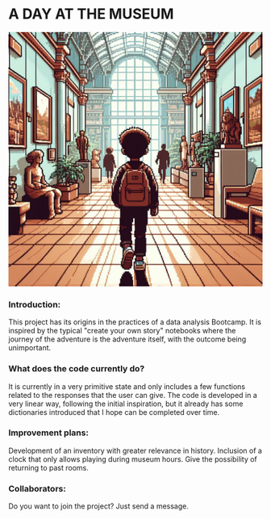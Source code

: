 
<h1>A DAY AT THE MUSEUM</h1>


![](https://github.com/Vicgutgam/Quest1.-Museum/blob/main/_71a0ffc1-a843-45cb-8d88-2c0b74281e4a.jpg)


<h3>Introduction:</h3>

This project has its origins in the practices of a data analysis Bootcamp. It is inspired by the typical "create your own story" notebooks where the journey of the adventure is the adventure itself, with the outcome being unimportant.






<h3>What does the code currently do?</h3>
It is currently in a very primitive state and only includes a few functions related to the responses that the user can give.
The code is developed in a very linear way, following the initial inspiration, but it already has some dictionaries introduced that I hope can be completed over time.





<h3>Improvement plans:</h3>
Development of an inventory with greater relevance in history.
Inclusion of a clock that only allows playing during museum hours.
Give the possibility of returning to past rooms.





<h3>Collaborators:</h3>
Do you want to join the project? Just send a message.
